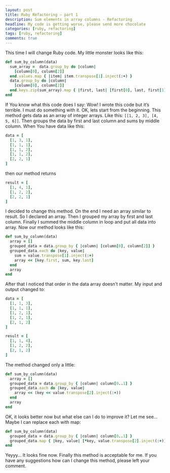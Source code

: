 ```yaml
---
layout: post
title: Ruby Refactoring – part 1
description: Sum elements in array columns - Refactoring
headline: My code is getting worse, please send more chocolate
categories: [ruby, refactoring]
tags: [ruby, refactoring]
comments: true
---
```


This time I will change Ruby code. My little monster looks like this:

```ruby
def sum_by_column(data)
  sum_array =  data.group_by do |column|
    [column[0], column[2]]
  end.values.map { |item| item.transpose[1].inject(:+) }
  data.group_by do |column|
    [column[0], column[2]]
  end.keys.zip(sum_array).map { |first, last| [first[0], last, first[1]] }
end
```

If You know what this code does I say: Wow! I wrote this code but it’s terrible. I must do something with it. OK, lets start from the beginning. This method gets data as an array of integer arrays. Like this: `[[1, 2, 3], [4, 5, 6]]`. Then groups the data by first and last column and sums by middle column. When You have data like this:

```ruby
data = [
  [1, 3, 1],
  [1, 1, 1],
  [1, 1, 2],
  [1, 1, 2],
  [2, 2, 1]
]
```

then our method returns

```ruby
result = [
  [1, 4, 1],
  [1, 2, 2],
  [2, 2, 1]
]
```

I decided to change this method. On the end I need an array similar to result. So I declared an array. Then I grouped my array by first and last column. Finally I summed the middle column in loop and put all data into array. Now our method looks like this:

```ruby
def sum_by_column(data)
  array = []
  grouped_data = data.group_by { |column| [column[0], column[2]] }
  grouped_data.each do |key, value|
    sum = value.transpose[1].inject(:+)
    array << [key.first, sum, key.last]
  end
  array
end
```

After that I noticed that order in the data array doesn’t matter. My input and output changed to:

```ruby
data = [
  [1, 1, 3],
  [1, 1, 1],
  [1, 2, 1],
  [1, 2, 1],
  [2, 1, 2]
]

result = [
  [1, 1, 4],
  [1, 2, 2],
  [2, 1, 2]
]
```

The method changed only a little:

```ruby
def sum_by_column(data)
  array = []
  grouped_data = data.group_by { |column| column[0..1] }
  grouped_data.each do |key, value|
    array << (key << value.transpose[2].inject(:+))
  end
  array
end
```

OK, it looks better now but what else can I do to improve it? Let me see… Maybe I can replace each with map:

```ruby
def sum_by_column(data)
  grouped_data = data.group_by { |column| column[0..1] }
  grouped_data.map { |key, value| [*key, value.transpose[2].inject(:+)] }
end
```

Yeyyy… It looks fine now. Finally this method is acceptable for me. If you have any suggestions how can I change this method, please left your comment.
